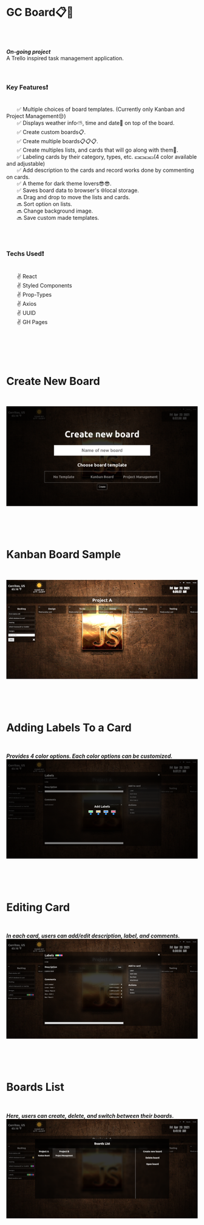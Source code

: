 # GC Board📋📌
<br/>
<br/>

**_On-going project_**
<br/>
A Trello inspired task management application.
<br/>
<br/>
<br/>
### Key Features❗
<br/>
&nbsp;&nbsp;&nbsp;&nbsp;&nbsp;&nbsp; ✅ Multiple choices of board templates. (Currently only Kanban and Project Management😒)<br/>
&nbsp;&nbsp;&nbsp;&nbsp;&nbsp;&nbsp; ✅ Displays weather info⛅, time and date📅 on top of the board.<br/>
&nbsp;&nbsp;&nbsp;&nbsp;&nbsp;&nbsp; ✅ Create custom boards📋.<br/>
&nbsp;&nbsp;&nbsp;&nbsp;&nbsp;&nbsp; ✅ Create multiple boards📋📋📋.<br/>
&nbsp;&nbsp;&nbsp;&nbsp;&nbsp;&nbsp; ✅ Create multiples lists, and cards that will go along with them🍴.<br/>
&nbsp;&nbsp;&nbsp;&nbsp;&nbsp;&nbsp; ✅ Labeling cards by their category, types, etc. 💴💵💶💷(4 color available and adjustable)<br/>
&nbsp;&nbsp;&nbsp;&nbsp;&nbsp;&nbsp; ✅ Add description to the cards and record works done by commenting on cards.<br/>
&nbsp;&nbsp;&nbsp;&nbsp;&nbsp;&nbsp; ✅ A theme for dark theme lovers😎😎.<br/>
&nbsp;&nbsp;&nbsp;&nbsp;&nbsp;&nbsp; ✅ Saves board data to browser's 🌐local storage.<br/>
&nbsp;&nbsp;&nbsp;&nbsp;&nbsp;&nbsp; 🔜 Drag and drop to move the lists and cards.<br/>
&nbsp;&nbsp;&nbsp;&nbsp;&nbsp;&nbsp; 🔜 Sort option on lists.<br/>
&nbsp;&nbsp;&nbsp;&nbsp;&nbsp;&nbsp; 🔜 Change background image.<br/>
&nbsp;&nbsp;&nbsp;&nbsp;&nbsp;&nbsp; 🔜 Save custom made templates.<br/>
<br/>
<br/>
<br/>

### Techs Used❗
<br/>
&nbsp;&nbsp;&nbsp;&nbsp;&nbsp;&nbsp; ✌ React<br/>
&nbsp;&nbsp;&nbsp;&nbsp;&nbsp;&nbsp; ✌ Styled Components<br/>
&nbsp;&nbsp;&nbsp;&nbsp;&nbsp;&nbsp; ✌ Prop-Types<br/>
&nbsp;&nbsp;&nbsp;&nbsp;&nbsp;&nbsp; ✌ Axios<br/>
&nbsp;&nbsp;&nbsp;&nbsp;&nbsp;&nbsp; ✌ UUID<br/>
&nbsp;&nbsp;&nbsp;&nbsp;&nbsp;&nbsp; ✌ GH Pages<br/>
<br/>
<br/>
<br/>
<br/>
<br/>

# Create New Board
<br/>

![screenshot1](./src/assets/screenshots/screenshot1.png)
<br/>
<br/>
<br/>
<br/>
<br/>

# Kanban Board Sample
<br/>

![screenshot2](./src/assets/screenshots/screenshot2.png)
<br/>
<br/>
<br/>
<br/>
<br/>

# Adding Labels To a Card
<br/>

**_Provides 4 color options. Each color options can be customized._**
![screenshot3](./src/assets/screenshots/screenshot3.png)
<br/>
<br/>
<br/>
<br/>
<br/>

# Editing Card
<br/>

**_In each card, users can add/edit description, label, and comments._**
![screenshot4](./src/assets/screenshots/screenshot4.png)
<br/>
<br/>
<br/>
<br/>
<br/>

# Boards List
<br/>

**_Here, users can create, delete, and switch between their boards._**
![screenshot5](./src/assets/screenshots/screenshot5.png)
